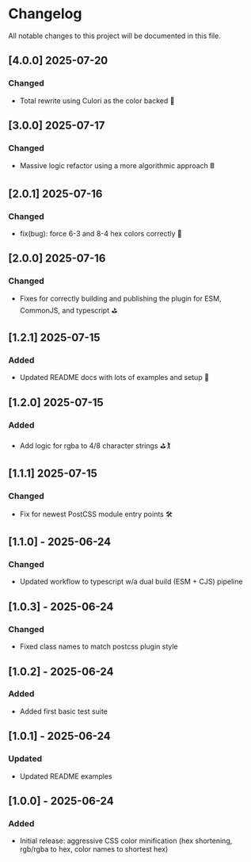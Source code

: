 # Changelog
All notable changes to this project will be documented in this file.

## [4.0.0] 2025-07-20
### Changed
- Total rewrite using Culori as the color backed 🎨
## [3.0.0] 2025-07-17
### Changed
- Massive logic refactor using a more algorithmic approach 🖩
## [2.0.1] 2025-07-16
### Changed
- fix(bug): force 6-3 and 8-4 hex colors correctly 🧮
## [2.0.0] 2025-07-16
### Changed
- Fixes for correctly building and publishing the plugin for ESM, CommonJS, and typescript ⛳
## [1.2.1] 2025-07-15
### Added
- Updated README docs with lots of examples and setup 📜
## [1.2.0] 2025-07-15
### Added
- Add logic for rgba to 4/8 character strings ⛳🏌
## [1.1.1] 2025-07-15
### Changed
- Fix for newest PostCSS module entry points 🛠
## [1.1.0] - 2025-06-24
### Changed
- Updated workflow to typescript w/a dual build (ESM + CJS) pipeline
## [1.0.3] - 2025-06-24
### Changed
- Fixed class names to match postcss plugin style
## [1.0.2] - 2025-06-24
### Added
- Added first basic test suite
## [1.0.1] - 2025-06-24
### Updated
- Updated README examples
## [1.0.0] - 2025-06-24
### Added
- Initial release: aggressive CSS color minification (hex shortening, rgb/rgba to hex, color names to shortest hex)
